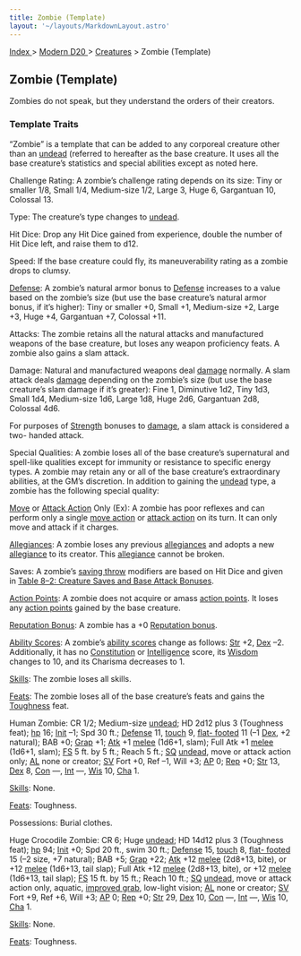 ```yaml
---
title: Zombie (Template)
layout: '~/layouts/MarkdownLayout.astro'
---
```


[ Index ](/) > [ Modern D20 ](/modern.d20.srd) > [Creatures](/modern.d20.srd/creatures) > Zombie (Template)

## Zombie (Template)

Zombies do not speak, but they understand the orders of their creators.

### Template Traits

“Zombie” is a template that can be added to any corporeal creature other than
an [undead](/modern.d20.srd/creature.types/undead) (referred to hereafter as
the base creature. It uses all the base creature’s statistics and special
abilities except as noted here.

Challenge Rating: A zombie’s challenge rating depends on its size: Tiny or
smaller 1/8, Small 1/4, Medium-size 1/2, Large 3, Huge 6, Gargantuan 10,
Colossal 13.

Type: The creature’s type changes to
[undead](/modern.d20.srd/creature.types/undead).

Hit Dice: Drop any Hit Dice gained from experience, double the number of Hit
Dice left, and raise them to d12.

Speed: If the base creature could fly, its maneuverability rating as a zombie
drops to clumsy.

[Defense](/modern.d20.srd/combat/defense): A zombie’s natural armor bonus to
[Defense](/modern.d20.srd/combat/defense) increases to a value based on the
zombie’s size (but use the base creature’s natural armor bonus, if it’s
higher): Tiny or smaller +0, Small +1, Medium-size +2, Large +3, Huge +4,
Gargantuan +7, Colossal +11.

Attacks: The zombie retains all the natural attacks and manufactured weapons
of the base creature, but loses any weapon proficiency feats. A zombie also
gains a slam attack.

Damage: Natural and manufactured weapons deal
[damage](/modern.d20.srd/combat/damage) normally. A slam attack deals
[damage](/modern.d20.srd/combat/damage) depending on the zombie’s size (but
use the base creature’s slam damage if it’s greater): Fine 1, Diminutive 1d2,
Tiny 1d3, Small 1d4, Medium-size 1d6, Large 1d8, Huge 2d6, Gargantuan 2d8,
Colossal 4d6.

For purposes of [Strength](/modern.d20.srd/basics/ability.scores) bonuses to
[damage](/modern.d20.srd/combat/damage), a slam attack is considered a two-
handed attack.

Special Qualities: A zombie loses all of the base creature’s supernatural and
spell-like qualities except for immunity or resistance to specific energy
types. A zombie may retain any or all of the base creature’s extraordinary
abilities, at the GM’s discretion. In addition to gaining the
[undead](/modern.d20.srd/creature.types/undead) type, a zombie has the
following special quality:

[Move](/modern.d20.srd/combat/move.actions) or [Attack Action](/modern.d20.srd/combat/attack.actions) Only (Ex): A zombie has poor
reflexes and can perform only a single [move action](/modern.d20.srd/combat/move.actions) or [attack action](/modern.d20.srd/combat/attack.actions) on its turn. It can only move
and attack if it charges.

[Allegiances](/modern.d20.srd/basics/allegiances): A zombie loses any previous
[allegiances](/modern.d20.srd/basics/allegiances) and adopts a new
[allegiance](/modern.d20.srd/basics/allegiances) to its creator. This
[allegiance](/modern.d20.srd/basics/allegiances) cannot be broken.

Saves: A zombie’s [saving throw](/modern.d20.srd/basics/saving.throws)
modifiers are based on Hit Dice and given in [Table 8–2: Creature Saves and Base Attack Bonuses](/modern.d20.srd/creatures/creature.overview).

[Action Points](/modern.d20.srd/basics/action.points): A zombie does not
acquire or amass [action points](/modern.d20.srd/basics/action.points). It
loses any [action points](/modern.d20.srd/basics/action.points) gained by the
base creature.

[Reputation Bonus](/modern.d20.srd/reputation): A zombie has a +0 [Reputation bonus](/modern.d20.srd/reputation).

[Ability Scores](/modern.d20.srd/basics/ability.scores): A zombie’s [ability scores](/modern.d20.srd/basics/ability.scores) change as follows:
[Str](/modern.d20.srd/basics/ability.scores) +2,
[Dex](/modern.d20.srd/basics/ability.scores) –2. Additionally, it has no
[Constitution](/modern.d20.srd/basics/ability.scores) or
[Intelligence](/modern.d20.srd/basics/ability.scores) score, its
[Wisdom](/modern.d20.srd/basics/ability.scores) changes to 10, and its
Charisma decreases to 1.

[Skills](/modern.d20.srd/skills): The zombie loses all skills.

[Feats](/modern.d20.srd/feats): The zombie loses all of the base creature’s
feats and gains the [Toughness](/modern.d20.srd/feats/toughness) feat.

Human Zombie: CR 1/2; Medium-size
[undead](/modern.d20.srd/creature.types/undead); HD 2d12 plus 3 (Toughness
feat); [hp](/modern.d20.srd/combat/hit.points) 16;
[Init](/modern.d20.srd/combat/initiative) –1; Spd 30 ft.;
[Defense](/modern.d20.srd/combat/defense) 11,
[touch](/modern.d20.srd/combat/attack.actions) 9, [flat- footed](/modern.d20.srd/combat/surprise) 11 (–1
[Dex](/modern.d20.srd/basics/ability.scores), +2 natural); BAB +0;
[Grap](/modern.d20.srd/combat/grapple) +1;
[Atk](/modern.d20.srd/combat/attack.roll) +1
[melee](/modern.d20.srd/combat/attack.roll) (1d6+1, slam); Full Atk +1
[melee](/modern.d20.srd/combat/attack.roll) (1d6+1, slam);
[FS](/modern.d20.srd/creatures/creature.overview) 5 ft. by 5 ft.; Reach 5 ft.;
[SQ](/modern.d20.srd/creatures/creature.overview)
[undead](/modern.d20.srd/creature.types/undead), move or attack action only;
[AL](/modern.d20.srd/basics/allegiances) none or creator;
[SV](/modern.d20.srd/basics/saving.throws) Fort +0, Ref –1, Will +3;
[AP](/modern.d20.srd/creatures/creature.overview) 0;
[Rep](/modern.d20.srd/creatures/creature.overview) +0;
[Str](/modern.d20.srd/basics/ability.scores) 13,
[Dex](/modern.d20.srd/basics/ability.scores) 8,
[Con](/modern.d20.srd/basics/ability.scores) —,
[Int](/modern.d20.srd/basics/ability.scores) —,
[Wis](/modern.d20.srd/basics/ability.scores) 10,
[Cha](/modern.d20.srd/basics/ability.scores) 1.

[Skills](/modern.d20.srd/skills): None.

[Feats](/modern.d20.srd/feats): Toughness.

Possessions: Burial clothes.

Huge Crocodile Zombie: CR 6; Huge
[undead](/modern.d20.srd/creature.types/undead); HD 14d12 plus 3 (Toughness
feat); [hp](/modern.d20.srd/combat/hit.points) 94;
[Init](/modern.d20.srd/combat/initiative) +0; Spd 20 ft., swim 30 ft.;
[Defense](/modern.d20.srd/combat/defense) 15,
[touch](/modern.d20.srd/combat/attack.actions) 8, [flat- footed](/modern.d20.srd/combat/surprise) 15 (–2 size, +7 natural); BAB +5;
[Grap](/modern.d20.srd/combat/grapple) +22;
[Atk](/modern.d20.srd/combat/attack.roll) +12
[melee](/modern.d20.srd/combat/attack.roll) (2d8+13, bite), or +12
[melee](/modern.d20.srd/combat/attack.roll) (1d6+13, tail slap); Full Atk +12
[melee](/modern.d20.srd/combat/attack.roll) (2d8+13, bite), or +12
[melee](/modern.d20.srd/combat/attack.roll) (1d6+13, tail slap);
[FS](/modern.d20.srd/creatures/creature.overview) 15 ft. by 15 ft.; Reach 10
ft.; [SQ](/modern.d20.srd/creatures/creature.overview)
[undead](/modern.d20.srd/creature.types/undead), move or attack action only,
aquatic, [improved grab](/modern.d20.srd/special.abilities/improved.grab),
low-light vision; [AL](/modern.d20.srd/basics/allegiances) none or creator;
[SV](/modern.d20.srd/basics/saving.throws) Fort +9, Ref +6, Will +3;
[AP](/modern.d20.srd/creatures/creature.overview) 0;
[Rep](/modern.d20.srd/creatures/creature.overview) +0;
[Str](/modern.d20.srd/basics/ability.scores) 29,
[Dex](/modern.d20.srd/basics/ability.scores) 10,
[Con](/modern.d20.srd/basics/ability.scores) —,
[Int](/modern.d20.srd/basics/ability.scores) —,
[Wis](/modern.d20.srd/basics/ability.scores) 10,
[Cha](/modern.d20.srd/basics/ability.scores) 1.

[Skills](/modern.d20.srd/skills): None.

[Feats](/modern.d20.srd/feats): Toughness.

